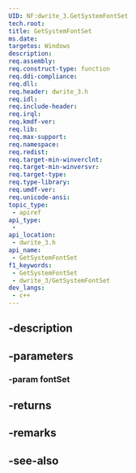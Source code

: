 ```yaml
---
UID: NF:dwrite_3.GetSystemFontSet
tech.root: 
title: GetSystemFontSet
ms.date: 
targetos: Windows
description: 
req.assembly: 
req.construct-type: function
req.ddi-compliance: 
req.dll: 
req.header: dwrite_3.h
req.idl: 
req.include-header: 
req.irql: 
req.kmdf-ver: 
req.lib: 
req.max-support: 
req.namespace: 
req.redist: 
req.target-min-winverclnt: 
req.target-min-winversvr: 
req.target-type: 
req.type-library: 
req.umdf-ver: 
req.unicode-ansi: 
topic_type:
 - apiref
api_type:
 - 
api_location:
 - dwrite_3.h
api_name:
 - GetSystemFontSet
f1_keywords:
 - GetSystemFontSet
 - dwrite_3/GetSystemFontSet
dev_langs:
 - c++
---
```


## -description

## -parameters

### -param fontSet

## -returns

## -remarks

## -see-also


